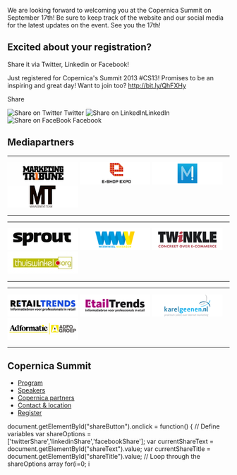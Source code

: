 We are looking forward to welcoming you at the Copernica Summit on
September 17th! Be sure to keep track of the website and our social
media for the latest updates on the event.
See you the 17th!

Excited about your registration?
--------------------------------

Share it via Twitter, Linkedin or Facebook!

Just registered for Copernica's Summit 2013 \#CS13! Promises to be an
inspiring and great day! Want to join too? http://bit.ly/QhFXHy

Share

![Share on Twitter](../images/twitter_16.png) Twitter ![Share on
LinkedIn](../images/linkedin_16.png)LinkedIn ![Share on
FaceBook](../images/facebook_16.png) Facebook

Mediapartners
-------------

  -------------------------------------------------------------------------------------------------------------------------- ------------------------------------------------------------------------------------------------- ------------------------------------------------------------------------------------------------------------------ --------------------------------------------------------------------------------------------
  [![Marketingtribune](../images/mediapartner-marketingtribune.png)](http://www.marketingtribune.nl "Marketingtribune")   [![E-shop Expo](../images/mediapartner-eshop.png)](http://www.eshopexpo.eu/nl "E-shop Expo")   [![MarketingFacts](../images/mediapartner-marketingfacts.png)](http://www.marketingfacts.nl "MarketingFacts")   [![Management Team](../images/mediapartner-mt.png)](http://www.mt.nl "Management Team")
  -------------------------------------------------------------------------------------------------------------------------- ------------------------------------------------------------------------------------------------- ------------------------------------------------------------------------------------------------------------------ --------------------------------------------------------------------------------------------

  ----------------------------------------------------------------------------------- --------------------------------------------------------------------------------------------------------------------- ------------------------------------------------------------------------------------------------------------ -----------------------------------------------------------------------------------------------------------
  [![Sprout](../images/mediapartner-sprout.png)](http://www.sprout.nl/ "Sprout")   [![Webwinkel Vakdagen](../images/mediapartner-wwv.png)](http://www.webwinkelvakdagen.nl/nl "Webwinkel Vakdagen")   [![Twinkle Magazine](../images/mediapartner-twinkle.png)](http://twinklemagazine.nl "Twinkle Magazine")   [![Thuiswinkel.org](../images/mediapartner-thuiswinkel.png)](http://thuiswinkel.org "Thuiswinkel.org")
  ----------------------------------------------------------------------------------- --------------------------------------------------------------------------------------------------------------------- ------------------------------------------------------------------------------------------------------------ -----------------------------------------------------------------------------------------------------------

  --------------------------------------------------------------------------------------------------------- ----------------------------------------------------------------------------------------------------- ------------------------------------------------------------------------------------------------ -------------------------------------------------------------------------------------------------
  [![Retailtrends](../images/retailtrends.png)](http://www.retailnews.nl/retailtrends/ "Retailtrends")   [![Etailtrends](../images/etailtrends.png)](http://www.retailnews.nl/etailtrends/ "Etailtrends")   [![Karelgeenen.nl](../images/karel-geenen.png)](http://www.karelgeenen.nl "Karelgeenen.nl")   [![Adformatie Groep](../images/adfo-groep.png)](http://www.adformatie.nl "Adformatie Groep")
  --------------------------------------------------------------------------------------------------------- ----------------------------------------------------------------------------------------------------- ------------------------------------------------------------------------------------------------ -------------------------------------------------------------------------------------------------

Copernica Summit
----------------

-   [Program](./programme-copernica-summit.md "Copernica Summit program")
-   [Speakers](./speakers-copernica-summit.md "Copernica Summit speakers")
-   [Copernica partners](./copernica-partners.md "Copernica partners")
-   [Contact & location](./contact-location.md "Copernica Summit contact & location")
-   [Register](./register-now-for-the-copernica-summit.md "Register")

document.getElementById("shareButton").onclick = function() { // Define
variables var shareOptions =
['twitterShare','linkedinShare','facebookShare']; var currentShareText =
document.getElementById("shareText").value; var currentShareTitle =
document.getElementById("shareTitle").value; // Loop through the
shareOptions array for(i=0; i
